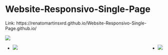 
  <h1>Website-Responsivo-Single-Page </h1>
  <p>Link: https://renatomartinsxrd.github.io/Website-Responsivo-Single-Page.github.io/</p>
  <img src="https://github.com/RenatoMartinsXrd/Website-Responsivo-Single-Page.github.io/blob/master/img/print-desktop.JPG">
  <ul style="display:flex;justify-content: space-between;">
  <li> <img src="https://github.com/RenatoMartinsXrd/Website-Responsivo-Single-Page.github.io/blob/master/img/print-mobile.JPG"> </li>
  <li>  <img src="https://github.com/RenatoMartinsXrd/Website-Responsivo-Single-Page.github.io/blob/master/img/print-mobile-2.JPG"></li>
  </ul>
  
 


